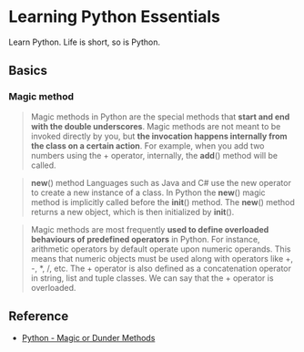 # Learning Python Essentials

Learn Python. Life is short, so is Python.

## Basics

### Magic method

> Magic methods in Python are the special methods that **start and end with the double underscores**.
> Magic methods are not meant to be invoked directly by you, but **the invocation happens internally from the class on a certain action**. For example, when you add two numbers using the + operator, internally, the **add**() method will be called.

> **new**() method
> Languages such as Java and C# use the new operator to create a new instance of a class. In Python the **new**() magic method is implicitly called before the **init**() method. The **new**() method returns a new object, which is then initialized by **init**().

> Magic methods are most frequently **used to define overloaded behaviours of predefined operators** in Python. For instance, arithmetic operators by default operate upon numeric operands. This means that numeric objects must be used along with operators like +, -, \*, /, etc. The + operator is also defined as a concatenation operator in string, list and tuple classes. We can say that the + operator is overloaded.

## Reference

- [Python - Magic or Dunder Methods](https://www.tutorialsteacher.com/python/magic-methods-in-python)
